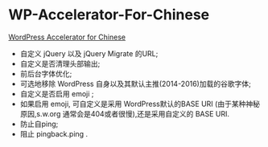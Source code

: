 # WP-Accelerator-For-Chinese
[WordPress Accelerator for Chinese](http://coolwp.com/wp-accelerator-for-chinese.html)

*   自定义 jQuery 以及 jQuery Migrate 的URL;
*   自定义是否清理头部输出;
*   前后台字体优化;
*   可选地移除 WordPress 自身以及其默认主推(2014-2016)加载的谷歌字体;
*   自定义是否启用 emoji ;
*   如果启用 emoji, 可自定义是采用 WordPress默认的BASE URI (由于某种神秘原因,s.w.org 通常会是404或者很慢),还是采用自定义的 BASE URI.
*   防止自ping;
*   阻止 pingback.ping .


